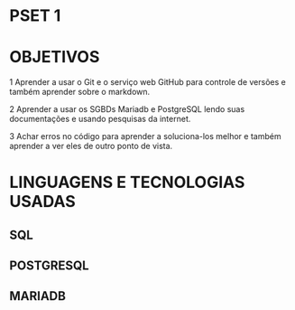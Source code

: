 # PSET 1

# OBJETIVOS

1 Aprender a usar o Git e o serviço web GitHub para controle de versões e também aprender sobre o markdown.

2 Aprender a usar os SGBDs Mariadb e PostgreSQL lendo suas documentações e usando pesquisas da internet.

3 Achar erros no código para aprender a soluciona-los melhor e também aprender a ver eles de outro ponto de vista.

# LINGUAGENS E TECNOLOGIAS USADAS

## SQL
## POSTGRESQL
## MARIADB
